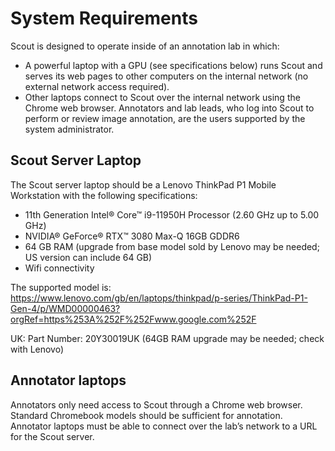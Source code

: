 # System Requirements

Scout is designed to operate inside of an annotation lab in which:
* A powerful laptop with a GPU (see specifications below) runs Scout and serves its web pages to other computers on the internal network (no external network access required).
* Other laptops connect to Scout over the internal network using the Chrome web browser. Annotators and lab leads, who log into Scout to perform or review image annotation, are the users supported by the system administrator.

## Scout Server Laptop
The Scout server laptop should be a Lenovo ThinkPad P1 Mobile Workstation with the following specifications:
* 11th Generation Intel® Core™ i9-11950H Processor (2.60 GHz up to 5.00 GHz)
* NVIDIA® GeForce® RTX™ 3080 Max-Q 16GB GDDR6
* 64 GB RAM (upgrade from base model sold by Lenovo may be needed; US version can include 64 GB)
* Wifi connectivity

The supported model is:
https://www.lenovo.com/gb/en/laptops/thinkpad/p-series/ThinkPad-P1-Gen-4/p/WMD00000463?orgRef=https%253A%252F%252Fwww.google.com%252F

UK: Part Number: 20Y30019UK (64GB RAM upgrade may be needed; check with Lenovo)

## Annotator laptops
Annotators only need access to Scout through a Chrome web browser. Standard Chromebook models should be sufficient for annotation. Annotator laptops must be able to connect over the lab’s network to a URL for the Scout server.
